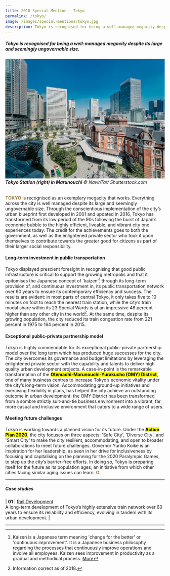 ```yaml
---
title: 2018 Special Mention — Tokyo
permalink: /tokyo/
image: /images/special-mentions/tokyo.jpg
description: Tokyo is recognised for being a well-managed megacity despite its large and seemingly ungovernable size.
---
```


##### Tokyo is recognised for being a well-managed megacity despite its large and seemingly ungovernable size.

###### ![Tokyo Station in Marunouchi](/images/special-mentions/tokyo.jpg)**Tokyo Station (right) in Marunouchi** © NavinTar/ Shutterstock.com

<b><font color="#967942">TOKYO</font></b> is recognised as an exemplary megacity that works. Everything across the city is well managed despite its large and seemingly ungovernable size. Through the conscientious implementation of the city’s urban blueprint first developed in 2001 and updated in 2016, Tokyo has transformed from its low period of the 90s following the burst of Japan’s economic bubble to the highly efficient, liveable, and vibrant city one experiences today. The credit for the achievements goes to both the government, as well as the enlightened private sector who took it upon themselves to contribute towards the greater good for citizens as part of their larger social responsibility. 

#### **Long-term investment in public transportation**

Tokyo displayed prescient foresight in recognising that good public infrastructure is critical to support the growing metropolis and that it epitomises the Japanese concept of 'kaizen'[^1] through its long-term provision of, and continuous investment in, its public transportation network over 60 years to ensure its contemporary efficiency and success. The results are evident: in most parts of central Tokyo, it only takes five to 10 minutes on foot to reach the nearest train station, while the city’s train modal share within its 23 Special Wards is at an impressive 48 percent - higher than any other city in the world[^2]. At the same time, despite its growing population, the city reduced its train congestion rate from 221 percent in 1975 to 164 percent in 2015. 

#### **Exceptional public-private partnership model**

Tokyo is highly commendable for its exceptional public-private partnership model over the long term which has produced huge successes for the city. The city overcomes its governance and budget limitations by leveraging the enlightened private sector with the capability and talents to deliver high quality urban development projects. A case-in-point is the remarkable transformation of the **<mark>Otemachi-Marunouchi-Yurakucho (OMY) District</mark>**, one of many business centres to increase Tokyo’s economic vitality under the city’s long-term vision. Accommodating ground-up initiatives and exercising flexibility in plans, has helped the city achieve an outstanding outcome in urban development: the OMY District has been transformed from a sombre strictly suit-and-tie business environment into a vibrant, far more casual and inclusive environment that caters to a wide range of users. 

#### **Meeting future challenges**

Tokyo is working towards a planned vision for its future. Under the **<mark>Action Plan 2020</mark>**, the city focuses on three aspects: 'Safe City', 'Diverse City', and 'Smart City' to make the city resilient, accommodating, and open to broader collaborations to meet future challenges. Governor Yuriko Koike is an inspiration for her leadership, as seen in her drive for inclusiveness by focusing and capitalising on the planning for the 2020 Paralympic Games, to step up the city’s barrier-free efforts. In doing so, Tokyo is preparing itself for the future as its population ages, an initiative from which other cities facing similar aging issues can learn. **<font color="#967942">O</font>** 

---

##### **Case studies** 

| **01** | [Rail Development](/case-studies/tokyo-rail-network/) <br> A long-term development of Tokyo’s highly extensive train network over 60 years to ensure its reliability and efficiency, evolving in tandem with its urban development. |

---

[^1]: Kaizen is a Japanese term meaning 'change for the better' or 'continuous improvement'. It is a Japanese business philosophy regarding the processes that continuously improve operations and involve all employees. Kaizen sees improvement in productivity as a gradual and methodical process. [More](https://www.investopedia.com/terms/k/kaizen.asp)
[^2]: Information correct as of 2018. 
